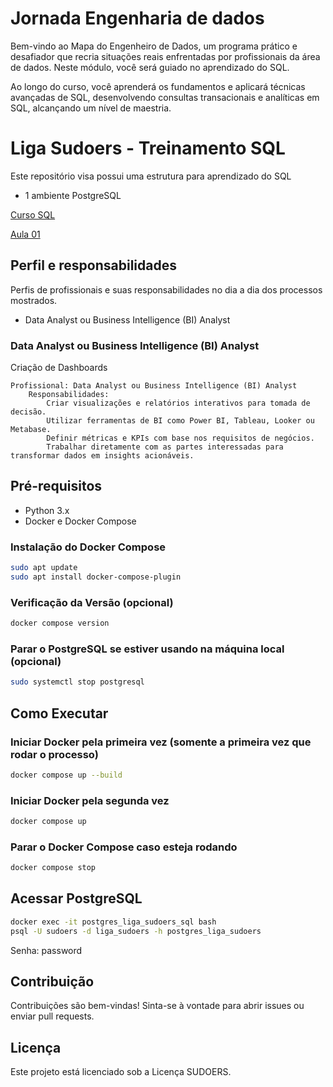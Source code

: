 # Jornada Engenharia de dados
Bem-vindo ao Mapa do Engenheiro de Dados, um programa prático e desafiador que recria situações reais enfrentadas por profissionais da área de dados. Neste módulo, você será guiado no aprendizado do SQL.

Ao longo do curso, você aprenderá os fundamentos e aplicará técnicas avançadas de SQL, desenvolvendo consultas transacionais e analíticas em SQL, alcançando um nível de maestria.

# Liga Sudoers - Treinamento SQL

Este repositório visa possui uma estrutura para aprendizado do SQL
  * 1 ambiente PostgreSQL 
    
  [Curso SQL](https://www.youtube.com/watch?v=aQd5_vcn18U&list=PLD3-a_5KsN3nuXukrq8kCYtxnZR4FD2nJ)

  [Aula 01](https://www.youtube.com/watch?v=Y6LnIujlbhc&list=PLD3-a_5KsN3nuXukrq8kCYtxnZR4FD2nJ&index=10)

## Perfil e responsabilidades

Perfis de profissionais e suas responsabilidades no dia a dia dos processos mostrados.  
 - Data Analyst ou Business Intelligence (BI) Analyst

### Data Analyst ou Business Intelligence (BI) Analyst
Criação de Dashboards

    Profissional: Data Analyst ou Business Intelligence (BI) Analyst
        Responsabilidades:
            Criar visualizações e relatórios interativos para tomada de decisão.
            Utilizar ferramentas de BI como Power BI, Tableau, Looker ou Metabase.
            Definir métricas e KPIs com base nos requisitos de negócios.
            Trabalhar diretamente com as partes interessadas para transformar dados em insights acionáveis.

## Pré-requisitos

- Python 3.x
- Docker e Docker Compose


### Instalação do Docker Compose
```bash
sudo apt update
sudo apt install docker-compose-plugin
```

### Verificação da Versão (opcional)
```bash
docker compose version
```

### Parar o PostgreSQL se estiver usando na máquina local (opcional)
```bash
sudo systemctl stop postgresql
```


## Como Executar

### Iniciar Docker pela primeira vez (somente a primeira vez que rodar o processo)
```bash
docker compose up --build
```

### Iniciar Docker pela segunda vez
```bash
docker compose up 
```

### Parar o Docker Compose caso esteja rodando
```bash
docker compose stop
```


## Acessar PostgreSQL
```bash
docker exec -it postgres_liga_sudoers_sql bash 
psql -U sudoers -d liga_sudoers -h postgres_liga_sudoers
```

Senha: password

## Contribuição

Contribuições são bem-vindas! Sinta-se à vontade para abrir issues ou enviar pull requests.

## Licença

Este projeto está licenciado sob a Licença SUDOERS.

